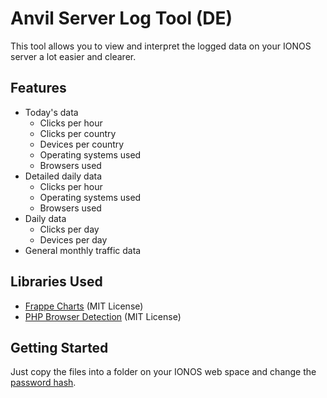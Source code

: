 # Anvil Server Log Tool (DE)
This tool allows you to view and interpret the logged data on your IONOS server a lot easier and clearer.

## Features
- Today's data
  - Clicks per hour
  - Clicks per country
  - Devices per country
  - Operating systems used
  - Browsers used
- Detailed daily data
  - Clicks per hour
  - Operating systems used
  - Browsers used
- Daily data
  - Clicks per day
  - Devices per day
- General monthly traffic data

## Libraries Used
- [Frappe Charts](https://github.com/frappe/charts) (MIT License)
- [PHP Browser Detection](https://github.com/foroco/php-browser-detection) (MIT License)

## Getting Started
Just copy the files into a folder on your IONOS web space and change the [password hash](https://github.com/anvil-solutions/server-logs/blob/main/src/settings.json#L2).
